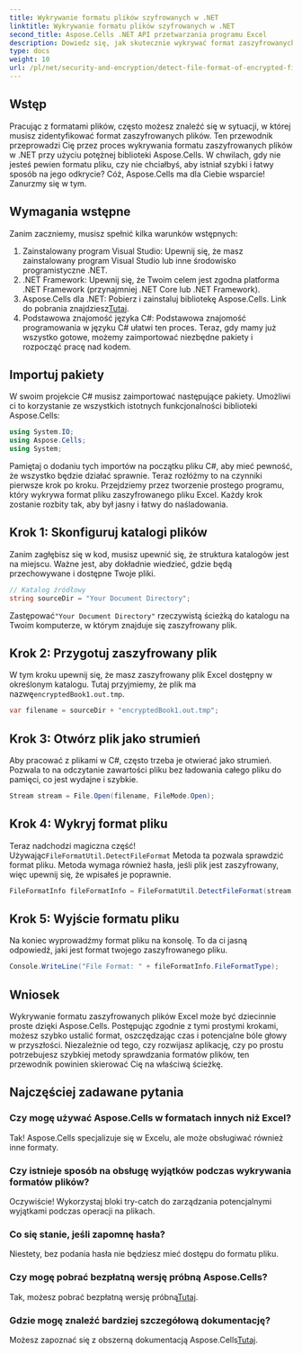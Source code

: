 ```yaml
---
title: Wykrywanie formatu plików szyfrowanych w .NET
linktitle: Wykrywanie formatu plików szyfrowanych w .NET
second_title: Aspose.Cells .NET API przetwarzania programu Excel
description: Dowiedz się, jak skutecznie wykrywać format zaszyfrowanych plików w .NET przy użyciu Aspose.Cells. Prosty przewodnik dla programistów.
type: docs
weight: 10
url: /pl/net/security-and-encryption/detect-file-format-of-encrypted-files/
---
```

## Wstęp
Pracując z formatami plików, często możesz znaleźć się w sytuacji, w której musisz zidentyfikować format zaszyfrowanych plików. Ten przewodnik przeprowadzi Cię przez proces wykrywania formatu zaszyfrowanych plików w .NET przy użyciu potężnej biblioteki Aspose.Cells. W chwilach, gdy nie jesteś pewien formatu pliku, czy nie chciałbyś, aby istniał szybki i łatwy sposób na jego odkrycie? Cóż, Aspose.Cells ma dla Ciebie wsparcie! Zanurzmy się w tym.
## Wymagania wstępne
Zanim zaczniemy, musisz spełnić kilka warunków wstępnych:
1. Zainstalowany program Visual Studio: Upewnij się, że masz zainstalowany program Visual Studio lub inne środowisko programistyczne .NET.
2. .NET Framework: Upewnij się, że Twoim celem jest zgodna platforma .NET Framework (przynajmniej .NET Core lub .NET Framework).
3. Aspose.Cells dla .NET: Pobierz i zainstaluj bibliotekę Aspose.Cells. Link do pobrania znajdziesz[Tutaj](https://releases.aspose.com/cells/net/).
4. Podstawowa znajomość języka C#: Podstawowa znajomość programowania w języku C# ułatwi ten proces.
Teraz, gdy mamy już wszystko gotowe, możemy zaimportować niezbędne pakiety i rozpocząć pracę nad kodem.
## Importuj pakiety
W swoim projekcie C# musisz zaimportować następujące pakiety. Umożliwi ci to korzystanie ze wszystkich istotnych funkcjonalności biblioteki Aspose.Cells:
```csharp
using System.IO;
using Aspose.Cells;
using System;
```
Pamiętaj o dodaniu tych importów na początku pliku C#, aby mieć pewność, że wszystko będzie działać sprawnie.
Teraz rozłóżmy to na czynniki pierwsze krok po kroku. Przejdziemy przez tworzenie prostego programu, który wykrywa format pliku zaszyfrowanego pliku Excel. Każdy krok zostanie rozbity tak, aby był jasny i łatwy do naśladowania.
## Krok 1: Skonfiguruj katalogi plików

Zanim zagłębisz się w kod, musisz upewnić się, że struktura katalogów jest na miejscu. Ważne jest, aby dokładnie wiedzieć, gdzie będą przechowywane i dostępne Twoje pliki.

```csharp
// Katalog źródłowy
string sourceDir = "Your Document Directory";
```
 Zastępować`"Your Document Directory"` rzeczywistą ścieżką do katalogu na Twoim komputerze, w którym znajduje się zaszyfrowany plik.
## Krok 2: Przygotuj zaszyfrowany plik

 W tym kroku upewnij się, że masz zaszyfrowany plik Excel dostępny w określonym katalogu. Tutaj przyjmiemy, że plik ma nazwę`encryptedBook1.out.tmp`.

```csharp
var filename = sourceDir + "encryptedBook1.out.tmp";
```
## Krok 3: Otwórz plik jako strumień 

Aby pracować z plikami w C#, często trzeba je otwierać jako strumień. Pozwala to na odczytanie zawartości pliku bez ładowania całego pliku do pamięci, co jest wydajne i szybkie.

```csharp
Stream stream = File.Open(filename, FileMode.Open);
```
## Krok 4: Wykryj format pliku

 Teraz nadchodzi magiczna część! Używając`FileFormatUtil.DetectFileFormat` Metoda ta pozwala sprawdzić format pliku. Metoda wymaga również hasła, jeśli plik jest zaszyfrowany, więc upewnij się, że wpisałeś je poprawnie.

```csharp
FileFormatInfo fileFormatInfo = FileFormatUtil.DetectFileFormat(stream, "1234"); // Hasło to 1234
```
## Krok 5: Wyjście formatu pliku

Na koniec wyprowadźmy format pliku na konsolę. To da ci jasną odpowiedź, jaki jest format twojego zaszyfrowanego pliku.

```csharp
Console.WriteLine("File Format: " + fileFormatInfo.FileFormatType);
```

## Wniosek
Wykrywanie formatu zaszyfrowanych plików Excel może być dziecinnie proste dzięki Aspose.Cells. Postępując zgodnie z tymi prostymi krokami, możesz szybko ustalić format, oszczędzając czas i potencjalne bóle głowy w przyszłości. Niezależnie od tego, czy rozwijasz aplikację, czy po prostu potrzebujesz szybkiej metody sprawdzania formatów plików, ten przewodnik powinien skierować Cię na właściwą ścieżkę.
## Najczęściej zadawane pytania
### Czy mogę używać Aspose.Cells w formatach innych niż Excel?
Tak! Aspose.Cells specjalizuje się w Excelu, ale może obsługiwać również inne formaty.
### Czy istnieje sposób na obsługę wyjątków podczas wykrywania formatów plików?
Oczywiście! Wykorzystaj bloki try-catch do zarządzania potencjalnymi wyjątkami podczas operacji na plikach.
### Co się stanie, jeśli zapomnę hasła?
Niestety, bez podania hasła nie będziesz mieć dostępu do formatu pliku.
### Czy mogę pobrać bezpłatną wersję próbną Aspose.Cells?
 Tak, możesz pobrać bezpłatną wersję próbną[Tutaj](https://releases.aspose.com/).
### Gdzie mogę znaleźć bardziej szczegółową dokumentację?
 Możesz zapoznać się z obszerną dokumentacją Aspose.Cells[Tutaj](https://reference.aspose.com/cells/net/).